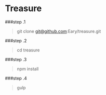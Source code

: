 # Treasure
###step .1
> git clone git@github.com:Eary/treasure.git 

###step .2
> cd treasure

###step .3
> npm install 

###step .4
> gulp 